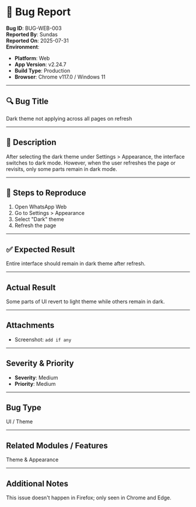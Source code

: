 # 🐞 Bug Report

**Bug ID**: BUG-WEB-003  
**Reported By**: Sundas  
**Reported On**: 2025-07-31  
**Environment**:  
- **Platform**: Web  
- **App Version**: v2.24.7  
- **Build Type**: Production  
- **Browser**: Chrome v117.0 / Windows 11

---

## 🔍 Bug Title  
Dark theme not applying across all pages on refresh

---

## 📝 Description  
After selecting the dark theme under Settings > Appearance, the interface switches to dark mode. However, when the user refreshes the page or revisits, only some parts remain in dark mode.

---

## 🔁 Steps to Reproduce  
1. Open WhatsApp Web  
2. Go to Settings > Appearance  
3. Select "Dark" theme  
4. Refresh the page

---

## ✅ Expected Result  
Entire interface should remain in dark theme after refresh.

---

## Actual Result  
Some parts of UI revert to light theme while others remain in dark.

---

## Attachments  
- Screenshot: `add if any`

---

## Severity & Priority  
- **Severity**: Medium  
- **Priority**: Medium

---

## Bug Type  
UI / Theme

---

## Related Modules / Features  
Theme & Appearance

---

## Additional Notes  
This issue doesn't happen in Firefox; only seen in Chrome and Edge.
